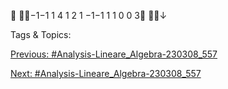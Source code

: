 
−1−1 1 4
1 2 1 −1−1
1 1 0 0 3
↓

   Tags & Topics:
   

[Previous: #Analysis-Lineare_Algebra-230308_557](Analysis-Lineare_Algebra-230308_557.md)

[Next: #Analysis-Lineare_Algebra-230308_557](Analysis-Lineare_Algebra-230308_557.md)